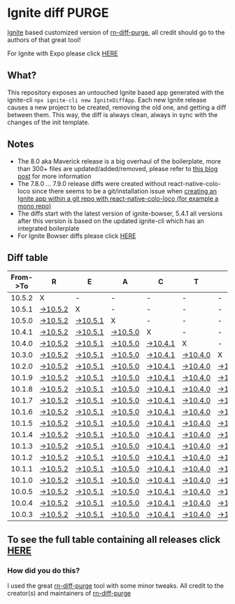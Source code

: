 # Ignite diff PURGE

[Ignite](https://github.com/infinitered/ignite) based customized version of [rn-diff-purge](https://github.com/react-native-community/rn-diff-purge/), all credit should go to the authors of that great tool!

For Ignite with Expo please click [HERE](https://github.com/nirre7/ignite-expo-diff-purge)

## What?

This repository exposes an untouched Ignite based app generated with the ignite-cli
`npx ignite-cli new IgniteDiffApp`. Each new Ignite release causes a new project to be created, removing the old one, and getting a diff between them. This way, the diff is always clean, always in sync with the changes of the init template.

## Notes
- The 8.0 aka Maverick release is a big overhaul of the boilerplate, more than 300+ files are updated/added/removed, please refer to [this blog post](https://shift.infinite.red/announcing-ignite-8-0-maverick-fbbdafbb738e) for more information
- The 7.8.0 ... 7.9.0 release diffs were created without react-native-colo-loco since there seems to be a git/installation issue when [creating an Ignite app within a git repo with react-native-colo-loco (for example a mono repo)](https://github.com/infinitered/ignite/issues/1845)
- The diffs start with the latest version of ignite-bowser, 5.4.1 all versions after this version is based on the updated ignite-cli which has an integrated boilerplate
- For Ignite Bowser diffs please click [HERE](https://github.com/nirre7/ignite-bowser-diff-purge)

## Diff table

| From->To | R                                                                                              | E                                                                                              | A                                                                                              | C                                                                                              | T                                                                                              |                                                                                                | N                                                                                              | A                                                                                              | T                                                                                              | I                                                                                              | V                                                                                              | E                                                                                              |                                                                                                |                                                                                                |                                                                                                |                                                                                                |                                                                                                |                                                                                                |                                                                                                |     |
| -------- | ---------------------------------------------------------------------------------------------- | ---------------------------------------------------------------------------------------------- | ---------------------------------------------------------------------------------------------- | ---------------------------------------------------------------------------------------------- | ---------------------------------------------------------------------------------------------- | ---------------------------------------------------------------------------------------------- | ---------------------------------------------------------------------------------------------- | ---------------------------------------------------------------------------------------------- | ---------------------------------------------------------------------------------------------- | ---------------------------------------------------------------------------------------------- | ---------------------------------------------------------------------------------------------- | ---------------------------------------------------------------------------------------------- | ---------------------------------------------------------------------------------------------- | ---------------------------------------------------------------------------------------------- | ---------------------------------------------------------------------------------------------- | ---------------------------------------------------------------------------------------------- | ---------------------------------------------------------------------------------------------- | ---------------------------------------------------------------------------------------------- | ---------------------------------------------------------------------------------------------- | --- |
| 10.5.2   | X                                                                                              | -                                                                                              | -                                                                                              | -                                                                                              | -                                                                                              | -                                                                                              | -                                                                                              | -                                                                                              | -                                                                                              | -                                                                                              | -                                                                                              | -                                                                                              | -                                                                                              | -                                                                                              | -                                                                                              | -                                                                                              | -                                                                                              | -                                                                                              | -                                                                                              | -   |
| 10.5.1   | [->10.5.2](https://github.com/nirre7/ignite-diff-purge/compare/release/10.5.1..release/10.5.2) | X                                                                                              | -                                                                                              | -                                                                                              | -                                                                                              | -                                                                                              | -                                                                                              | -                                                                                              | -                                                                                              | -                                                                                              | -                                                                                              | -                                                                                              | -                                                                                              | -                                                                                              | -                                                                                              | -                                                                                              | -                                                                                              | -                                                                                              | -                                                                                              | -   |
| 10.5.0   | [->10.5.2](https://github.com/nirre7/ignite-diff-purge/compare/release/10.5.0..release/10.5.2) | [->10.5.1](https://github.com/nirre7/ignite-diff-purge/compare/release/10.5.0..release/10.5.1) | X                                                                                              | -                                                                                              | -                                                                                              | -                                                                                              | -                                                                                              | -                                                                                              | -                                                                                              | -                                                                                              | -                                                                                              | -                                                                                              | -                                                                                              | -                                                                                              | -                                                                                              | -                                                                                              | -                                                                                              | -                                                                                              | -                                                                                              | -   |
| 10.4.1   | [->10.5.2](https://github.com/nirre7/ignite-diff-purge/compare/release/10.4.1..release/10.5.2) | [->10.5.1](https://github.com/nirre7/ignite-diff-purge/compare/release/10.4.1..release/10.5.1) | [->10.5.0](https://github.com/nirre7/ignite-diff-purge/compare/release/10.4.1..release/10.5.0) | X                                                                                              | -                                                                                              | -                                                                                              | -                                                                                              | -                                                                                              | -                                                                                              | -                                                                                              | -                                                                                              | -                                                                                              | -                                                                                              | -                                                                                              | -                                                                                              | -                                                                                              | -                                                                                              | -                                                                                              | -                                                                                              | -   |
| 10.4.0   | [->10.5.2](https://github.com/nirre7/ignite-diff-purge/compare/release/10.4.0..release/10.5.2) | [->10.5.1](https://github.com/nirre7/ignite-diff-purge/compare/release/10.4.0..release/10.5.1) | [->10.5.0](https://github.com/nirre7/ignite-diff-purge/compare/release/10.4.0..release/10.5.0) | [->10.4.1](https://github.com/nirre7/ignite-diff-purge/compare/release/10.4.0..release/10.4.1) | X                                                                                              | -                                                                                              | -                                                                                              | -                                                                                              | -                                                                                              | -                                                                                              | -                                                                                              | -                                                                                              | -                                                                                              | -                                                                                              | -                                                                                              | -                                                                                              | -                                                                                              | -                                                                                              | -                                                                                              | -   |
| 10.3.0   | [->10.5.2](https://github.com/nirre7/ignite-diff-purge/compare/release/10.3.0..release/10.5.2) | [->10.5.1](https://github.com/nirre7/ignite-diff-purge/compare/release/10.3.0..release/10.5.1) | [->10.5.0](https://github.com/nirre7/ignite-diff-purge/compare/release/10.3.0..release/10.5.0) | [->10.4.1](https://github.com/nirre7/ignite-diff-purge/compare/release/10.3.0..release/10.4.1) | [->10.4.0](https://github.com/nirre7/ignite-diff-purge/compare/release/10.3.0..release/10.4.0) | X                                                                                              | -                                                                                              | -                                                                                              | -                                                                                              | -                                                                                              | -                                                                                              | -                                                                                              | -                                                                                              | -                                                                                              | -                                                                                              | -                                                                                              | -                                                                                              | -                                                                                              | -                                                                                              | -   |
| 10.2.0   | [->10.5.2](https://github.com/nirre7/ignite-diff-purge/compare/release/10.2.0..release/10.5.2) | [->10.5.1](https://github.com/nirre7/ignite-diff-purge/compare/release/10.2.0..release/10.5.1) | [->10.5.0](https://github.com/nirre7/ignite-diff-purge/compare/release/10.2.0..release/10.5.0) | [->10.4.1](https://github.com/nirre7/ignite-diff-purge/compare/release/10.2.0..release/10.4.1) | [->10.4.0](https://github.com/nirre7/ignite-diff-purge/compare/release/10.2.0..release/10.4.0) | [->10.3.0](https://github.com/nirre7/ignite-diff-purge/compare/release/10.2.0..release/10.3.0) | X                                                                                              | -                                                                                              | -                                                                                              | -                                                                                              | -                                                                                              | -                                                                                              | -                                                                                              | -                                                                                              | -                                                                                              | -                                                                                              | -                                                                                              | -                                                                                              | -                                                                                              | -   |
| 10.1.9   | [->10.5.2](https://github.com/nirre7/ignite-diff-purge/compare/release/10.1.9..release/10.5.2) | [->10.5.1](https://github.com/nirre7/ignite-diff-purge/compare/release/10.1.9..release/10.5.1) | [->10.5.0](https://github.com/nirre7/ignite-diff-purge/compare/release/10.1.9..release/10.5.0) | [->10.4.1](https://github.com/nirre7/ignite-diff-purge/compare/release/10.1.9..release/10.4.1) | [->10.4.0](https://github.com/nirre7/ignite-diff-purge/compare/release/10.1.9..release/10.4.0) | [->10.3.0](https://github.com/nirre7/ignite-diff-purge/compare/release/10.1.9..release/10.3.0) | [->10.2.0](https://github.com/nirre7/ignite-diff-purge/compare/release/10.1.9..release/10.2.0) | X                                                                                              | -                                                                                              | -                                                                                              | -                                                                                              | -                                                                                              | -                                                                                              | -                                                                                              | -                                                                                              | -                                                                                              | -                                                                                              | -                                                                                              | -                                                                                              | -   |
| 10.1.8   | [->10.5.2](https://github.com/nirre7/ignite-diff-purge/compare/release/10.1.8..release/10.5.2) | [->10.5.1](https://github.com/nirre7/ignite-diff-purge/compare/release/10.1.8..release/10.5.1) | [->10.5.0](https://github.com/nirre7/ignite-diff-purge/compare/release/10.1.8..release/10.5.0) | [->10.4.1](https://github.com/nirre7/ignite-diff-purge/compare/release/10.1.8..release/10.4.1) | [->10.4.0](https://github.com/nirre7/ignite-diff-purge/compare/release/10.1.8..release/10.4.0) | [->10.3.0](https://github.com/nirre7/ignite-diff-purge/compare/release/10.1.8..release/10.3.0) | [->10.2.0](https://github.com/nirre7/ignite-diff-purge/compare/release/10.1.8..release/10.2.0) | [->10.1.9](https://github.com/nirre7/ignite-diff-purge/compare/release/10.1.8..release/10.1.9) | X                                                                                              | -                                                                                              | -                                                                                              | -                                                                                              | -                                                                                              | -                                                                                              | -                                                                                              | -                                                                                              | -                                                                                              | -                                                                                              | -                                                                                              | -   |
| 10.1.7   | [->10.5.2](https://github.com/nirre7/ignite-diff-purge/compare/release/10.1.7..release/10.5.2) | [->10.5.1](https://github.com/nirre7/ignite-diff-purge/compare/release/10.1.7..release/10.5.1) | [->10.5.0](https://github.com/nirre7/ignite-diff-purge/compare/release/10.1.7..release/10.5.0) | [->10.4.1](https://github.com/nirre7/ignite-diff-purge/compare/release/10.1.7..release/10.4.1) | [->10.4.0](https://github.com/nirre7/ignite-diff-purge/compare/release/10.1.7..release/10.4.0) | [->10.3.0](https://github.com/nirre7/ignite-diff-purge/compare/release/10.1.7..release/10.3.0) | [->10.2.0](https://github.com/nirre7/ignite-diff-purge/compare/release/10.1.7..release/10.2.0) | [->10.1.9](https://github.com/nirre7/ignite-diff-purge/compare/release/10.1.7..release/10.1.9) | [->10.1.8](https://github.com/nirre7/ignite-diff-purge/compare/release/10.1.7..release/10.1.8) | X                                                                                              | -                                                                                              | -                                                                                              | -                                                                                              | -                                                                                              | -                                                                                              | -                                                                                              | -                                                                                              | -                                                                                              | -                                                                                              | -   |
| 10.1.6   | [->10.5.2](https://github.com/nirre7/ignite-diff-purge/compare/release/10.1.6..release/10.5.2) | [->10.5.1](https://github.com/nirre7/ignite-diff-purge/compare/release/10.1.6..release/10.5.1) | [->10.5.0](https://github.com/nirre7/ignite-diff-purge/compare/release/10.1.6..release/10.5.0) | [->10.4.1](https://github.com/nirre7/ignite-diff-purge/compare/release/10.1.6..release/10.4.1) | [->10.4.0](https://github.com/nirre7/ignite-diff-purge/compare/release/10.1.6..release/10.4.0) | [->10.3.0](https://github.com/nirre7/ignite-diff-purge/compare/release/10.1.6..release/10.3.0) | [->10.2.0](https://github.com/nirre7/ignite-diff-purge/compare/release/10.1.6..release/10.2.0) | [->10.1.9](https://github.com/nirre7/ignite-diff-purge/compare/release/10.1.6..release/10.1.9) | [->10.1.8](https://github.com/nirre7/ignite-diff-purge/compare/release/10.1.6..release/10.1.8) | [->10.1.7](https://github.com/nirre7/ignite-diff-purge/compare/release/10.1.6..release/10.1.7) | X                                                                                              | -                                                                                              | -                                                                                              | -                                                                                              | -                                                                                              | -                                                                                              | -                                                                                              | -                                                                                              | -                                                                                              | -   |
| 10.1.5   | [->10.5.2](https://github.com/nirre7/ignite-diff-purge/compare/release/10.1.5..release/10.5.2) | [->10.5.1](https://github.com/nirre7/ignite-diff-purge/compare/release/10.1.5..release/10.5.1) | [->10.5.0](https://github.com/nirre7/ignite-diff-purge/compare/release/10.1.5..release/10.5.0) | [->10.4.1](https://github.com/nirre7/ignite-diff-purge/compare/release/10.1.5..release/10.4.1) | [->10.4.0](https://github.com/nirre7/ignite-diff-purge/compare/release/10.1.5..release/10.4.0) | [->10.3.0](https://github.com/nirre7/ignite-diff-purge/compare/release/10.1.5..release/10.3.0) | [->10.2.0](https://github.com/nirre7/ignite-diff-purge/compare/release/10.1.5..release/10.2.0) | [->10.1.9](https://github.com/nirre7/ignite-diff-purge/compare/release/10.1.5..release/10.1.9) | [->10.1.8](https://github.com/nirre7/ignite-diff-purge/compare/release/10.1.5..release/10.1.8) | [->10.1.7](https://github.com/nirre7/ignite-diff-purge/compare/release/10.1.5..release/10.1.7) | [->10.1.6](https://github.com/nirre7/ignite-diff-purge/compare/release/10.1.5..release/10.1.6) | X                                                                                              | -                                                                                              | -                                                                                              | -                                                                                              | -                                                                                              | -                                                                                              | -                                                                                              | -                                                                                              | -   |
| 10.1.4   | [->10.5.2](https://github.com/nirre7/ignite-diff-purge/compare/release/10.1.4..release/10.5.2) | [->10.5.1](https://github.com/nirre7/ignite-diff-purge/compare/release/10.1.4..release/10.5.1) | [->10.5.0](https://github.com/nirre7/ignite-diff-purge/compare/release/10.1.4..release/10.5.0) | [->10.4.1](https://github.com/nirre7/ignite-diff-purge/compare/release/10.1.4..release/10.4.1) | [->10.4.0](https://github.com/nirre7/ignite-diff-purge/compare/release/10.1.4..release/10.4.0) | [->10.3.0](https://github.com/nirre7/ignite-diff-purge/compare/release/10.1.4..release/10.3.0) | [->10.2.0](https://github.com/nirre7/ignite-diff-purge/compare/release/10.1.4..release/10.2.0) | [->10.1.9](https://github.com/nirre7/ignite-diff-purge/compare/release/10.1.4..release/10.1.9) | [->10.1.8](https://github.com/nirre7/ignite-diff-purge/compare/release/10.1.4..release/10.1.8) | [->10.1.7](https://github.com/nirre7/ignite-diff-purge/compare/release/10.1.4..release/10.1.7) | [->10.1.6](https://github.com/nirre7/ignite-diff-purge/compare/release/10.1.4..release/10.1.6) | [->10.1.5](https://github.com/nirre7/ignite-diff-purge/compare/release/10.1.4..release/10.1.5) | X                                                                                              | -                                                                                              | -                                                                                              | -                                                                                              | -                                                                                              | -                                                                                              | -                                                                                              | -   |
| 10.1.3   | [->10.5.2](https://github.com/nirre7/ignite-diff-purge/compare/release/10.1.3..release/10.5.2) | [->10.5.1](https://github.com/nirre7/ignite-diff-purge/compare/release/10.1.3..release/10.5.1) | [->10.5.0](https://github.com/nirre7/ignite-diff-purge/compare/release/10.1.3..release/10.5.0) | [->10.4.1](https://github.com/nirre7/ignite-diff-purge/compare/release/10.1.3..release/10.4.1) | [->10.4.0](https://github.com/nirre7/ignite-diff-purge/compare/release/10.1.3..release/10.4.0) | [->10.3.0](https://github.com/nirre7/ignite-diff-purge/compare/release/10.1.3..release/10.3.0) | [->10.2.0](https://github.com/nirre7/ignite-diff-purge/compare/release/10.1.3..release/10.2.0) | [->10.1.9](https://github.com/nirre7/ignite-diff-purge/compare/release/10.1.3..release/10.1.9) | [->10.1.8](https://github.com/nirre7/ignite-diff-purge/compare/release/10.1.3..release/10.1.8) | [->10.1.7](https://github.com/nirre7/ignite-diff-purge/compare/release/10.1.3..release/10.1.7) | [->10.1.6](https://github.com/nirre7/ignite-diff-purge/compare/release/10.1.3..release/10.1.6) | [->10.1.5](https://github.com/nirre7/ignite-diff-purge/compare/release/10.1.3..release/10.1.5) | [->10.1.4](https://github.com/nirre7/ignite-diff-purge/compare/release/10.1.3..release/10.1.4) | X                                                                                              | -                                                                                              | -                                                                                              | -                                                                                              | -                                                                                              | -                                                                                              | -   |
| 10.1.2   | [->10.5.2](https://github.com/nirre7/ignite-diff-purge/compare/release/10.1.2..release/10.5.2) | [->10.5.1](https://github.com/nirre7/ignite-diff-purge/compare/release/10.1.2..release/10.5.1) | [->10.5.0](https://github.com/nirre7/ignite-diff-purge/compare/release/10.1.2..release/10.5.0) | [->10.4.1](https://github.com/nirre7/ignite-diff-purge/compare/release/10.1.2..release/10.4.1) | [->10.4.0](https://github.com/nirre7/ignite-diff-purge/compare/release/10.1.2..release/10.4.0) | [->10.3.0](https://github.com/nirre7/ignite-diff-purge/compare/release/10.1.2..release/10.3.0) | [->10.2.0](https://github.com/nirre7/ignite-diff-purge/compare/release/10.1.2..release/10.2.0) | [->10.1.9](https://github.com/nirre7/ignite-diff-purge/compare/release/10.1.2..release/10.1.9) | [->10.1.8](https://github.com/nirre7/ignite-diff-purge/compare/release/10.1.2..release/10.1.8) | [->10.1.7](https://github.com/nirre7/ignite-diff-purge/compare/release/10.1.2..release/10.1.7) | [->10.1.6](https://github.com/nirre7/ignite-diff-purge/compare/release/10.1.2..release/10.1.6) | [->10.1.5](https://github.com/nirre7/ignite-diff-purge/compare/release/10.1.2..release/10.1.5) | [->10.1.4](https://github.com/nirre7/ignite-diff-purge/compare/release/10.1.2..release/10.1.4) | [->10.1.3](https://github.com/nirre7/ignite-diff-purge/compare/release/10.1.2..release/10.1.3) | X                                                                                              | -                                                                                              | -                                                                                              | -                                                                                              | -                                                                                              | -   |
| 10.1.1   | [->10.5.2](https://github.com/nirre7/ignite-diff-purge/compare/release/10.1.1..release/10.5.2) | [->10.5.1](https://github.com/nirre7/ignite-diff-purge/compare/release/10.1.1..release/10.5.1) | [->10.5.0](https://github.com/nirre7/ignite-diff-purge/compare/release/10.1.1..release/10.5.0) | [->10.4.1](https://github.com/nirre7/ignite-diff-purge/compare/release/10.1.1..release/10.4.1) | [->10.4.0](https://github.com/nirre7/ignite-diff-purge/compare/release/10.1.1..release/10.4.0) | [->10.3.0](https://github.com/nirre7/ignite-diff-purge/compare/release/10.1.1..release/10.3.0) | [->10.2.0](https://github.com/nirre7/ignite-diff-purge/compare/release/10.1.1..release/10.2.0) | [->10.1.9](https://github.com/nirre7/ignite-diff-purge/compare/release/10.1.1..release/10.1.9) | [->10.1.8](https://github.com/nirre7/ignite-diff-purge/compare/release/10.1.1..release/10.1.8) | [->10.1.7](https://github.com/nirre7/ignite-diff-purge/compare/release/10.1.1..release/10.1.7) | [->10.1.6](https://github.com/nirre7/ignite-diff-purge/compare/release/10.1.1..release/10.1.6) | [->10.1.5](https://github.com/nirre7/ignite-diff-purge/compare/release/10.1.1..release/10.1.5) | [->10.1.4](https://github.com/nirre7/ignite-diff-purge/compare/release/10.1.1..release/10.1.4) | [->10.1.3](https://github.com/nirre7/ignite-diff-purge/compare/release/10.1.1..release/10.1.3) | [->10.1.2](https://github.com/nirre7/ignite-diff-purge/compare/release/10.1.1..release/10.1.2) | X                                                                                              | -                                                                                              | -                                                                                              | -                                                                                              | -   |
| 10.1.0   | [->10.5.2](https://github.com/nirre7/ignite-diff-purge/compare/release/10.1.0..release/10.5.2) | [->10.5.1](https://github.com/nirre7/ignite-diff-purge/compare/release/10.1.0..release/10.5.1) | [->10.5.0](https://github.com/nirre7/ignite-diff-purge/compare/release/10.1.0..release/10.5.0) | [->10.4.1](https://github.com/nirre7/ignite-diff-purge/compare/release/10.1.0..release/10.4.1) | [->10.4.0](https://github.com/nirre7/ignite-diff-purge/compare/release/10.1.0..release/10.4.0) | [->10.3.0](https://github.com/nirre7/ignite-diff-purge/compare/release/10.1.0..release/10.3.0) | [->10.2.0](https://github.com/nirre7/ignite-diff-purge/compare/release/10.1.0..release/10.2.0) | [->10.1.9](https://github.com/nirre7/ignite-diff-purge/compare/release/10.1.0..release/10.1.9) | [->10.1.8](https://github.com/nirre7/ignite-diff-purge/compare/release/10.1.0..release/10.1.8) | [->10.1.7](https://github.com/nirre7/ignite-diff-purge/compare/release/10.1.0..release/10.1.7) | [->10.1.6](https://github.com/nirre7/ignite-diff-purge/compare/release/10.1.0..release/10.1.6) | [->10.1.5](https://github.com/nirre7/ignite-diff-purge/compare/release/10.1.0..release/10.1.5) | [->10.1.4](https://github.com/nirre7/ignite-diff-purge/compare/release/10.1.0..release/10.1.4) | [->10.1.3](https://github.com/nirre7/ignite-diff-purge/compare/release/10.1.0..release/10.1.3) | [->10.1.2](https://github.com/nirre7/ignite-diff-purge/compare/release/10.1.0..release/10.1.2) | [->10.1.1](https://github.com/nirre7/ignite-diff-purge/compare/release/10.1.0..release/10.1.1) | X                                                                                              | -                                                                                              | -                                                                                              | -   |
| 10.0.5   | [->10.5.2](https://github.com/nirre7/ignite-diff-purge/compare/release/10.0.5..release/10.5.2) | [->10.5.1](https://github.com/nirre7/ignite-diff-purge/compare/release/10.0.5..release/10.5.1) | [->10.5.0](https://github.com/nirre7/ignite-diff-purge/compare/release/10.0.5..release/10.5.0) | [->10.4.1](https://github.com/nirre7/ignite-diff-purge/compare/release/10.0.5..release/10.4.1) | [->10.4.0](https://github.com/nirre7/ignite-diff-purge/compare/release/10.0.5..release/10.4.0) | [->10.3.0](https://github.com/nirre7/ignite-diff-purge/compare/release/10.0.5..release/10.3.0) | [->10.2.0](https://github.com/nirre7/ignite-diff-purge/compare/release/10.0.5..release/10.2.0) | [->10.1.9](https://github.com/nirre7/ignite-diff-purge/compare/release/10.0.5..release/10.1.9) | [->10.1.8](https://github.com/nirre7/ignite-diff-purge/compare/release/10.0.5..release/10.1.8) | [->10.1.7](https://github.com/nirre7/ignite-diff-purge/compare/release/10.0.5..release/10.1.7) | [->10.1.6](https://github.com/nirre7/ignite-diff-purge/compare/release/10.0.5..release/10.1.6) | [->10.1.5](https://github.com/nirre7/ignite-diff-purge/compare/release/10.0.5..release/10.1.5) | [->10.1.4](https://github.com/nirre7/ignite-diff-purge/compare/release/10.0.5..release/10.1.4) | [->10.1.3](https://github.com/nirre7/ignite-diff-purge/compare/release/10.0.5..release/10.1.3) | [->10.1.2](https://github.com/nirre7/ignite-diff-purge/compare/release/10.0.5..release/10.1.2) | [->10.1.1](https://github.com/nirre7/ignite-diff-purge/compare/release/10.0.5..release/10.1.1) | [->10.1.0](https://github.com/nirre7/ignite-diff-purge/compare/release/10.0.5..release/10.1.0) | X                                                                                              | -                                                                                              | -   |
| 10.0.4   | [->10.5.2](https://github.com/nirre7/ignite-diff-purge/compare/release/10.0.4..release/10.5.2) | [->10.5.1](https://github.com/nirre7/ignite-diff-purge/compare/release/10.0.4..release/10.5.1) | [->10.5.0](https://github.com/nirre7/ignite-diff-purge/compare/release/10.0.4..release/10.5.0) | [->10.4.1](https://github.com/nirre7/ignite-diff-purge/compare/release/10.0.4..release/10.4.1) | [->10.4.0](https://github.com/nirre7/ignite-diff-purge/compare/release/10.0.4..release/10.4.0) | [->10.3.0](https://github.com/nirre7/ignite-diff-purge/compare/release/10.0.4..release/10.3.0) | [->10.2.0](https://github.com/nirre7/ignite-diff-purge/compare/release/10.0.4..release/10.2.0) | [->10.1.9](https://github.com/nirre7/ignite-diff-purge/compare/release/10.0.4..release/10.1.9) | [->10.1.8](https://github.com/nirre7/ignite-diff-purge/compare/release/10.0.4..release/10.1.8) | [->10.1.7](https://github.com/nirre7/ignite-diff-purge/compare/release/10.0.4..release/10.1.7) | [->10.1.6](https://github.com/nirre7/ignite-diff-purge/compare/release/10.0.4..release/10.1.6) | [->10.1.5](https://github.com/nirre7/ignite-diff-purge/compare/release/10.0.4..release/10.1.5) | [->10.1.4](https://github.com/nirre7/ignite-diff-purge/compare/release/10.0.4..release/10.1.4) | [->10.1.3](https://github.com/nirre7/ignite-diff-purge/compare/release/10.0.4..release/10.1.3) | [->10.1.2](https://github.com/nirre7/ignite-diff-purge/compare/release/10.0.4..release/10.1.2) | [->10.1.1](https://github.com/nirre7/ignite-diff-purge/compare/release/10.0.4..release/10.1.1) | [->10.1.0](https://github.com/nirre7/ignite-diff-purge/compare/release/10.0.4..release/10.1.0) | [->10.0.5](https://github.com/nirre7/ignite-diff-purge/compare/release/10.0.4..release/10.0.5) | X                                                                                              | -   |
| 10.0.3   | [->10.5.2](https://github.com/nirre7/ignite-diff-purge/compare/release/10.0.3..release/10.5.2) | [->10.5.1](https://github.com/nirre7/ignite-diff-purge/compare/release/10.0.3..release/10.5.1) | [->10.5.0](https://github.com/nirre7/ignite-diff-purge/compare/release/10.0.3..release/10.5.0) | [->10.4.1](https://github.com/nirre7/ignite-diff-purge/compare/release/10.0.3..release/10.4.1) | [->10.4.0](https://github.com/nirre7/ignite-diff-purge/compare/release/10.0.3..release/10.4.0) | [->10.3.0](https://github.com/nirre7/ignite-diff-purge/compare/release/10.0.3..release/10.3.0) | [->10.2.0](https://github.com/nirre7/ignite-diff-purge/compare/release/10.0.3..release/10.2.0) | [->10.1.9](https://github.com/nirre7/ignite-diff-purge/compare/release/10.0.3..release/10.1.9) | [->10.1.8](https://github.com/nirre7/ignite-diff-purge/compare/release/10.0.3..release/10.1.8) | [->10.1.7](https://github.com/nirre7/ignite-diff-purge/compare/release/10.0.3..release/10.1.7) | [->10.1.6](https://github.com/nirre7/ignite-diff-purge/compare/release/10.0.3..release/10.1.6) | [->10.1.5](https://github.com/nirre7/ignite-diff-purge/compare/release/10.0.3..release/10.1.5) | [->10.1.4](https://github.com/nirre7/ignite-diff-purge/compare/release/10.0.3..release/10.1.4) | [->10.1.3](https://github.com/nirre7/ignite-diff-purge/compare/release/10.0.3..release/10.1.3) | [->10.1.2](https://github.com/nirre7/ignite-diff-purge/compare/release/10.0.3..release/10.1.2) | [->10.1.1](https://github.com/nirre7/ignite-diff-purge/compare/release/10.0.3..release/10.1.1) | [->10.1.0](https://github.com/nirre7/ignite-diff-purge/compare/release/10.0.3..release/10.1.0) | [->10.0.5](https://github.com/nirre7/ignite-diff-purge/compare/release/10.0.3..release/10.0.5) | [->10.0.4](https://github.com/nirre7/ignite-diff-purge/compare/release/10.0.3..release/10.0.4) | X   |

## To see the full table containing all releases click [HERE](https://nirre7.github.io/ignite-diff-purge/)

### How did you do this?

I used the great [rn-diff-purge](https://github.com/react-native-community/rn-diff-purge/) tool with some minor tweaks.
All credit to the creator(s) and maintainers of [rn-diff-purge](https://github.com/react-native-community/rn-diff-purge/)

